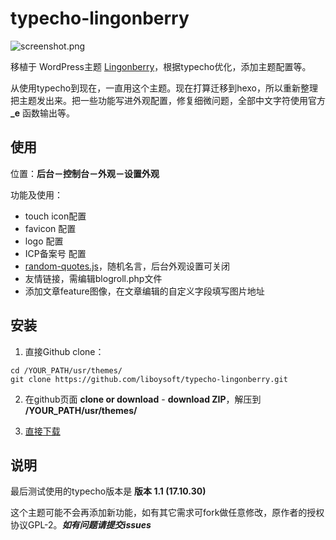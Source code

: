 # typecho-lingonberry

![screenshot.png](http://cdn.liboy.net/static/images/2018/04/2144610357.png)

移植于 WordPress主题 [Lingonberry](https://wordpress.org/themes/lingonberry/)，根据typecho优化，添加主题配置等。

从使用typecho到现在，一直用这个主题。现在打算迁移到hexo，所以重新整理把主题发出来。把一些功能写进外观配置，修复细微问题，全部中文字符使用官方 **_e** 函数输出等。

## 使用

位置：**后台－控制台－外观－设置外观**

功能及使用：

  - touch icon配置
  - favicon 配置
  - logo 配置
  - ICP备案号 配置
  - [random-quotes.js](https://github.com/liboysoft/random-quotes.js)，随机名言，后台外观设置可关闭
  - 友情链接，需编辑blogroll.php文件
  - 添加文章feature图像，在文章编辑的自定义字段填写图片地址


## 安装

1. 直接Github clone：
```
cd /YOUR_PATH/usr/themes/
git clone https://github.com/liboysoft/typecho-lingonberry.git
```

2. 在github页面 **clone or download** - **download ZIP**，解压到 **/YOUR_PATH/usr/themes/**

3. [直接下载](https://github.com/liboysoft/typecho-lingonberry/releases/latest)

## 说明

最后测试使用的typecho版本是 **版本 1.1 (17.10.30)**

这个主题可能不会再添加新功能，如有其它需求可fork做任意修改，原作者的授权协议GPL-2。***如有问题请提交issues***
